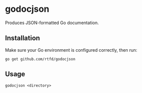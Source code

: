 # godocjson

Produces JSON-formatted Go documentation.

## Installation

Make sure your Go environment is configured correctly, then run:

```go get github.com/rtfd/godocjson```

## Usage

```godocjson <directory>```
